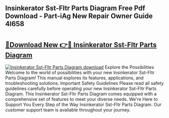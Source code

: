 ## Insinkerator Sst-Fltr Parts Diagram Free Pdf Download - Part-iAg New Repair Owner Guide 4l658

# <h2><a href="http://dfh67k.blite.top/?on=Insinkerator+Sst-Fltr+Parts+Diagram">🔗Download New 👉🔴 Insinkerator Sst-Fltr Parts Diagram</a></h2>

[![Insinkerator Sst-Fltr Parts Diagram download](https://i.imgur.com/lujVjoI.png)](http://dfh67k.blite.top/?on=Insinkerator+Sst-Fltr+Parts+Diagram)
Explore the Possibilities Welcome to the world of possibilities with your new Insinkerator Sst-Fltr Parts Diagram! This manual explores its features, applications, and troubleshooting solutions. Important Safety Guidelines Please read all safety guidelines carefully before operating your new Insinkerator Sst-Fltr Parts Diagram. This Insinkerator Sst-Fltr Parts Diagram comes equipped with a comprehensive set of features to meet your diverse needs. We're Here to Support You Every Step of the Way Insinkerator Sst-Fltr Parts Diagram. Our customer support team is available throughout your journey.
